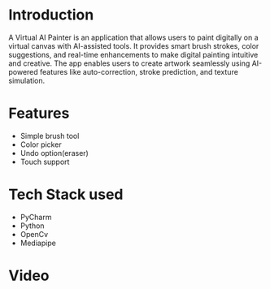 # Introduction
A Virtual AI Painter is an application that allows users to paint digitally on a virtual canvas with AI-assisted tools. It provides smart brush strokes, color suggestions, and real-time enhancements to make digital painting intuitive and creative. The app enables users to create artwork seamlessly using AI-powered features like auto-correction, stroke prediction, and texture simulation.
# Features
- Simple brush tool
- Color picker
- Undo option(eraser)
- Touch support
# Tech Stack used 
- PyCharm
- Python
- OpenCv
- Mediapipe
# Video
